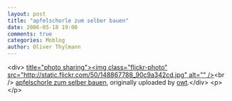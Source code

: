 ```yaml
---
layout: post
title: "apfelschorle zum selber bauen"
date: 2006-05-18 19:00
comments: true
categories: Moblog
author: Oliver Thylmann
---
```



&lt;div&gt;	[ title=&quot;photo sharing&quot;&gt;&lt;img class=&quot;flickr-photo&quot; src=&quot;http://static.flickr.com/50/148867788_90c9a342cd.jpg&quot; alt=&quot;&quot; /&gt;](http://www.flickr.com/photos/oliver/148867788/)&lt;br /&gt;	[apfelschorle zum selber bauen](http://www.flickr.com/photos/oliver/148867788/), originally uploaded by [owt](http://www.flickr.com/people/oliver/).&lt;/div&gt;				&lt;p&gt;	&lt;/p&gt;


